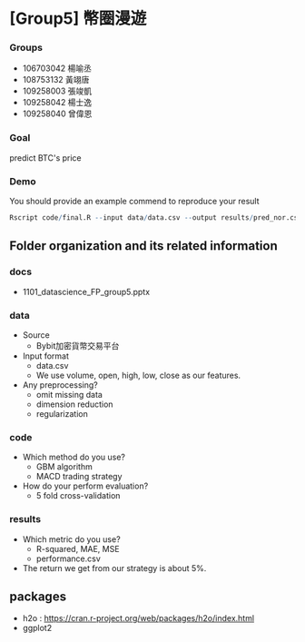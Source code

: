 # [Group5] 幣圈漫遊

### Groups
* 106703042 楊喻丞
* 108753132 黃翊唐
* 109258003 張竣凱
* 109258042 楊士逸
* 109258040 曾偉恩

### Goal
predict BTC's price

### Demo 
You should provide an example commend to reproduce your result
```R
Rscript code/final.R --input data/data.csv --output results/pred_nor.csv
```

## Folder organization and its related information

### docs
* 1101_datascience_FP_group5.pptx

### data

* Source
  * Bybit加密貨幣交易平台
* Input format
  * data.csv
  * We use volume, open, high, low, close as our features.
* Any preprocessing?
  * omit missing data
  * dimension reduction
  * regularization

### code

* Which method do you use?
  * GBM algorithm
  * MACD trading strategy
* How do your perform evaluation?
  * 5 fold cross-validation

### results

* Which metric do you use? 
  * R-squared, MAE, MSE
  * performance.csv
* The return we get from our strategy is about 5%.

## packages
* h2o : https://cran.r-project.org/web/packages/h2o/index.html
* ggplot2
